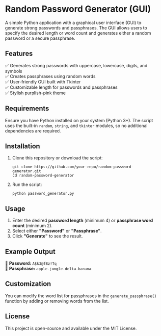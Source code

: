 # Random Password Generator (GUI)
A simple Python application with a graphical user interface (GUI) to generate strong passwords and passphrases. The GUI allows users to specify the desired length or word count and generates either a random password or a secure passphrase.

## Features
✅ Generates strong passwords with uppercase, lowercase, digits, and symbols  
✅ Creates passphrases using random words  
✅ User-friendly GUI built with Tkinter  
✅ Customizable length for passwords and passphrases  
✅ Stylish purplish-pink theme  

## Requirements
Ensure you have Python installed on your system (Python 3+). The script uses the built-in `random`, `string`, and `tkinter` modules, so no additional dependencies are required.

## Installation
1. Clone this repository or download the script:
   ```
   git clone https://github.com/your-repo/random-password-generator.git
   cd random-password-generator
   ```
2. Run the script:
   ```
   python password_generator.py
   ```

## Usage
1. Enter the desired **password length** (minimum 4) or **passphrase word count** (minimum 2).
2. Select either **"Password"** or **"Passphrase"**.
3. Click **"Generate"** to see the result.

## Example Output
🔐 **Password:** `A$k3@f8z!Tq`  
📝 **Passphrase:** `apple-jungle-delta-banana`  

## Customization
You can modify the word list for passphrases in the `generate_passphrase()` function by adding or removing words from the list.

## License
This project is open-source and available under the MIT License.

